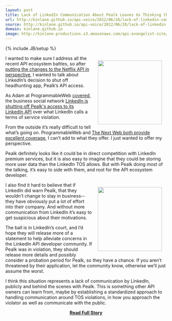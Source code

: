 ```yaml
---
layout: post
title: Lack of LinkedIn Communication About Pealk Leaves Us Thinking the Worst
url: http://kinlane.github.io/api-voice/2012/06/28/lack-of-linkedin-communication-about-pealk-leaves-us-thinking-the-worst/
source: http://kinlane.github.io/api-voice/2012/06/28/lack-of-linkedin-communication-about-pealk-leaves-us-thinking-the-worst/
domain: kinlane.github.io
image: http://kinlane-productions.s3.amazonaws.com/api-evangelist-site/blog/linkedin-logo.png
---
```

{% include JB/setup %}<p><p><img style="padding: 15px;" src="http://kinlane-productions.s3.amazonaws.com/linkedin/linkedin-logo.png" alt="" width="200" align="right" /></p>
<p>I wanted to make sure I address all the recent API ecosystem battles, so after <a title="putting the changes to the Netflix API in perspective" href="http://apivoice.com/2012/06/28/putting-the-changes-to-the-netflix-public-api-in-perspective/">putting the changes to the Netflix API in perspective</a>, I wanted to talk about LinkedIn&rsquo;s decision to shut off headhunting app, Pealk&rsquo;s API access.</p>
<p>As Adam at ProgrammableWeb <a href="http://blog.programmableweb.com/2012/06/21/linkedin-shuts-down-headhunting-app-how-open-is-open/">covered</a>, the business social network <a title="LinkedIn is shutting off Pealk's access to its LinkedIn API" href="http://blog.programmableweb.com/2012/06/21/linkedin-shuts-down-headhunting-app-how-open-is-open/">LinkedIn is shutting off Pealk's access to its LinkedIn API</a>&nbsp;over what LinkedIn calls a terms of service violation.</p>
<p>From the outside it&rsquo;s really difficult to tell what&rsquo;s going on.  ProgrammableWeb and <a href="http://thenextweb.com/socialmedia/2012/06/22/a-new-security-focus-linkedin-moves-to-protect-members-data-as-it-kills-off-headhunting-app-pealk/">The Next Web both provide excellent coverage</a>, I can&rsquo;t add to what they offer.   I just wanted to offer my perspective.</p>
<p>Pealk definitely looks like it could be in direct competition with LinkedIn premium services, but it is also easy to imagine that they could be storing more user data than the LinkedIn TOS allows.  But with Pealk doing most of the talking, it&rsquo;s easy to side with them, and root for the API ecosystem developer.</p>
<p><a title="Pealk" href="http://www.pealk.com/"><img style="padding: 15px;" src="http://kinlane-productions.s3.amazonaws.com/Pealk-Logo.jpg" alt="" width="200" align="right" /></a></p>
<p>I also find it hard to believe that if LinkedIn did warn Pealk, that they wouldn&rsquo;t change to stay in business--they have obviously put a lot of effort into their company.  And without more communication from LinkedIn it&rsquo;s easy to get suspicious about their motivations.</p>
<p>The ball is in LinkedIn&rsquo;s court, and I&rsquo;d hope they will release more of a statement to help alleviate concerns in the LinkedIn API developer community. If Pealk was in violation, they should release more details and possibly consider a probation period for Pealk, so they have a chance.  If you aren&rsquo;t threatened by their application, let the community know, otherwise we&rsquo;ll just assume the worst.</p>
<p>I think this situation represents a lack of communication by LinkedIn, publicly and behind the scenes with Pealk.  This is something other API owners can learn from, maybe by establishing a standardized approach to handling communication around TOS violations, in how you approach the violator as well as communicate with the public.</p></p>
<center><p><a href="http://kinlane.github.io/api-voice/2012/06/28/lack-of-linkedin-communication-about-pealk-leaves-us-thinking-the-worst/" style='padding:25px; font-sze:18px; font-weight: bold;'>Read Full Story</a></p></center>
